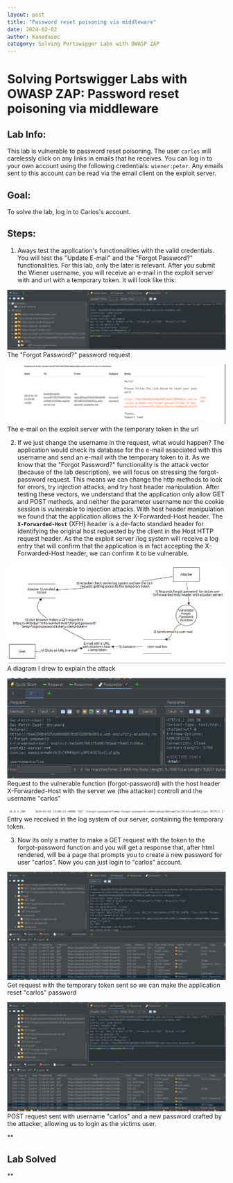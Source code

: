```yaml
---
layout: post
title: "Password reset poisoning via middleware"
date: 2024-02-02
author: Kanedasec
category: Solving Portswigger Labs with OWASP ZAP
---
```


Solving Portswigger Labs with OWASP ZAP: Password reset poisoning via middleware
================================================================================


Lab Info:
---------

This lab is vulnerable to password reset poisoning. The user `carlos` will carelessly click on any links in emails that he receives. You can log in to your own account using the following credentials: `wiener:peter`. Any emails sent to this account can be read via the email client on the exploit server.  

Goal:
-----
 
To solve the lab, log in to Carlos's account.  
  
Steps:
------
 
1) Aways test the application's functionalities with the valid credentials. You will test the "Update E-mail" and the "Forgot Password?" functionalities. For this lab, only the later is relevant. After you submit the Wiener username, you will receive an e-mail in the exploit server with and url with a temporary token. It will look like this:  
  
  
![4-1.png](/assets/img/posts/Solving-Portswigger-Labs-with-OWASP-ZAP/Password-reset-poisoning-via-middleware/4-1.png)  
The "Forgot Password?" password request  
  
![4-2.png](/assets/img/posts/Solving-Portswigger-Labs-with-OWASP-ZAP/Password-reset-poisoning-via-middleware/4-2.png)  
The e-mail on the exploit server with the temporary token in the url  
  
2) If we just change the username in the request, what would happen? The application would check its database for the e-mail associated with this username and send an e-mail with the temporary token to it. As we know that the "Forgot Password?" functionality is the attack vector (because of the lab description), we will focus on stressing the forgot-password request. This means we can change the http methods to look for errors, try injection attacks, and try host header manipulation. After testing these vectors, we understand that the application only allow GET and POST methods, and neither the parameter username nor the cookie session is vulnerable to injection attacks. With host header manipulation we found that the application allows the X-Forwarded-Host header. The **`X-Forwarded-Host`** (XFH) header is a de-facto standard header for identifying the original host requested by the client in the Host HTTP request header. As the the exploit server /log system will receive a log entry that will confirm that the application is in fact accepting the X-Forwarded-Host header, we can confirm it to be vulnerable.  
  
![4-3.png](/assets/img/posts/Solving-Portswigger-Labs-with-OWASP-ZAP/Password-reset-poisoning-via-middleware/4-3.png)  
A diagram I drew to explain the attack  
  
  
![4-4.png](/assets/img/posts/Solving-Portswigger-Labs-with-OWASP-ZAP/Password-reset-poisoning-via-middleware/4-4.png)  
Request to the vulnerable function (forgot-password) with the host header X-Forwarded-Host with the server we (the attacker) controll and the username "carlos"  
  
![4-5.png](/assets/img/posts/Solving-Portswigger-Labs-with-OWASP-ZAP/Password-reset-poisoning-via-middleware/4-5.png)  
Entry we received in the log system of our server, containing the temporary token.  
  
3) Now its only a matter to make a GET request with the token to the forgot-password function and you will get a response that, after html rendered, will be a page that prompts you to create a new password for user "carlos". Now you can just login to "carlos" account.  
  
![4-6.png](/assets/img/posts/Solving-Portswigger-Labs-with-OWASP-ZAP/Password-reset-poisoning-via-middleware/4-6.png)  
Get request with the temporary token sent so we can make the application reset "carlos" password  
  
  
![4-7.png](/assets/img/posts/Solving-Portswigger-Labs-with-OWASP-ZAP/Password-reset-poisoning-via-middleware/4-7.png)  
POST request sent with username "carlos" and a new password crafted by the attacker, allowing us to login as the victims user.  
  
**

Lab Solved
----------

**
